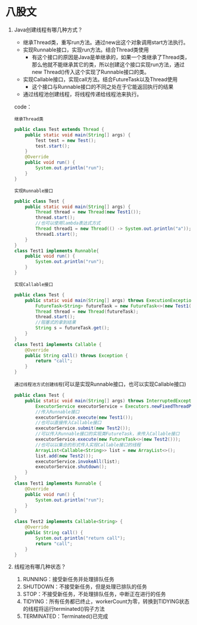 # 八股文

1. Java创建线程有哪几种方式？

   - 继承Thread类，重写run方法。通过new出这个对象调用start方法执行。
   - 实现Runnable接口，实现run方法。结合Thread类使用
     - 有这个接口的原因是Java是单继承的，如果一个类继承了Thread类，那么他就不能继承其它的类，所以创建这个接口实现run方法，通过new Thread()传入这个实现了Runnable接口的类。
   - 实现Callable接口，实现call方法。结合FutureTask以及Thread使用
     - 这个接口与Runnable接口的不同之处在于它能返回执行的结果
   - 通过线程池创建线程，将线程传递给线程池来执行。

   code：

   `继承Thread类`

   ```java
   public class Test extends Thread {
       public static void main(String[] args) {
           Test test = new Test();
           test.start();
       }
       @Override
       public void run() {
           System.out.println("run");
       }
   }
   ```

   `实现Runnable接口`

   ```java
   public class Test {
       public static void main(String[] args) {
           Thread thread = new Thread(new Test1());
           thread.start();
           //也可以使用lambda表达式方式
           Thread thread1 = new Thread(() -> System.out.println("a"));
           thread1.start();
       }
   }
   class Test1 implements Runnable{
       public void run() {
           System.out.println("run");
       }
   }
   ```

   `实现Callable接口`

   ```java
   public class Test {
       public static void main(String[] args) throws ExecutionException, InterruptedException {
           FutureTask<String> futureTask = new FutureTask<>(new Test1());
           Thread thread = new Thread(futureTask);
           thread.start();
           //阻塞式的拿到结果
           String s = futureTask.get();
       }
   }
   class Test1 implements Callable {
       @Override
       public String call() throws Exception {
           return "call";
       }
   }
   ```

   `通过线程池方式创建线程`(可以是实现Runnable接口，也可以实现Callable接口)

   ```java
   public class Test {
       public static void main(String[] args) throws InterruptedException {
           ExecutorService executorService = Executors.newFixedThreadPool(10);
           //传入Runnable接口
           executorService.execute(new Test1());
           //也可以直接传入Callable接口
           executorService.submit(new Test2());
           //可以传入Runnable接口的实现类FutureTask，来传入Callable接口
           executorService.execute(new FutureTask<>(new Test2()));
           //也可以以集合的形式传入实现Callable接口的线程
           ArrayList<Callable<String>> list = new ArrayList<>();
           list.add(new Test2());
           executorService.invokeAll(list);
           executorService.shutdown();
       }
   }
   class Test1 implements Runnable {
       @Override
       public void run() {
           System.out.println("run");
       }
   }
   
   class Test2 implements Callable<String> {
       @Override
       public String call() {
           System.out.println("return call");
           return "call";
       }
   }
   ```

2. 线程池有哪几种状态？

   1. RUNNING：接受新任务并处理排队任务
   2. SHUTDOWN：不接受新任务，但是处理已排队的任务
   3. STOP：不接受新任务，不处理排队任务，中断正在进行的任务
   4. TIDYING：所有任务都已终止，workerCount为零，转换到TIDYING状态的线程将运行terminated()钩子方法
   5. TERMINATED：Terminated()已完成